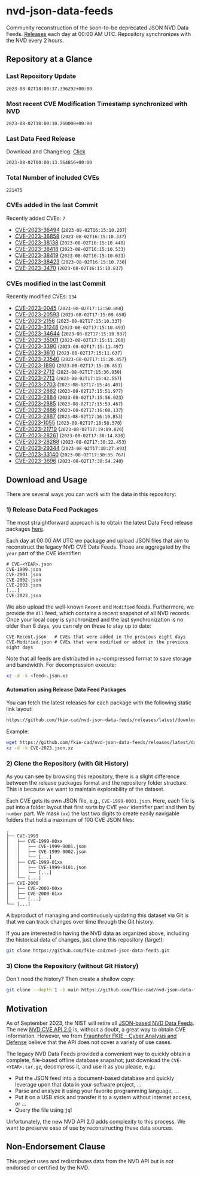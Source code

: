 # nvd-json-data-feeds

Community reconstruction of the soon-to-be deprecated JSON NVD Data Feeds. 
[Releases](https://github.com/fkie-cad/nvd-json-data-feeds/releases/latest) each day at 00:00 AM UTC.
Repository synchronizes with the NVD every 2 hours.

## Repository at a Glance

### Last Repository Update

```plain
2023-08-02T18:00:37.396292+00:00
```

### Most recent CVE Modification Timestamp synchronized with NVD

```plain
2023-08-02T18:00:10.260000+00:00
```

### Last Data Feed Release

Download and Changelog: [Click](https://github.com/fkie-cad/nvd-json-data-feeds/releases/latest)

```plain
2023-08-02T00:00:13.564856+00:00
```

### Total Number of included CVEs

```plain
221475
```

### CVEs added in the last Commit

Recently added CVEs: `7`

* [CVE-2023-36494](CVE-2023/CVE-2023-364xx/CVE-2023-36494.json) (`2023-08-02T16:15:10.207`)
* [CVE-2023-36858](CVE-2023/CVE-2023-368xx/CVE-2023-36858.json) (`2023-08-02T16:15:10.337`)
* [CVE-2023-38138](CVE-2023/CVE-2023-381xx/CVE-2023-38138.json) (`2023-08-02T16:15:10.440`)
* [CVE-2023-38418](CVE-2023/CVE-2023-384xx/CVE-2023-38418.json) (`2023-08-02T16:15:10.533`)
* [CVE-2023-38419](CVE-2023/CVE-2023-384xx/CVE-2023-38419.json) (`2023-08-02T16:15:10.633`)
* [CVE-2023-38423](CVE-2023/CVE-2023-384xx/CVE-2023-38423.json) (`2023-08-02T16:15:10.730`)
* [CVE-2023-3470](CVE-2023/CVE-2023-34xx/CVE-2023-3470.json) (`2023-08-02T16:15:10.837`)


### CVEs modified in the last Commit

Recently modified CVEs: `134`

* [CVE-2023-0045](CVE-2023/CVE-2023-00xx/CVE-2023-0045.json) (`2023-08-02T17:12:50.860`)
* [CVE-2023-20593](CVE-2023/CVE-2023-205xx/CVE-2023-20593.json) (`2023-08-02T17:15:09.650`)
* [CVE-2023-2156](CVE-2023/CVE-2023-21xx/CVE-2023-2156.json) (`2023-08-02T17:15:10.337`)
* [CVE-2023-31248](CVE-2023/CVE-2023-312xx/CVE-2023-31248.json) (`2023-08-02T17:15:10.493`)
* [CVE-2023-34644](CVE-2023/CVE-2023-346xx/CVE-2023-34644.json) (`2023-08-02T17:15:10.937`)
* [CVE-2023-35001](CVE-2023/CVE-2023-350xx/CVE-2023-35001.json) (`2023-08-02T17:15:11.260`)
* [CVE-2023-3390](CVE-2023/CVE-2023-33xx/CVE-2023-3390.json) (`2023-08-02T17:15:11.497`)
* [CVE-2023-3610](CVE-2023/CVE-2023-36xx/CVE-2023-3610.json) (`2023-08-02T17:15:11.637`)
* [CVE-2023-23540](CVE-2023/CVE-2023-235xx/CVE-2023-23540.json) (`2023-08-02T17:15:20.457`)
* [CVE-2023-1890](CVE-2023/CVE-2023-18xx/CVE-2023-1890.json) (`2023-08-02T17:15:26.853`)
* [CVE-2023-2712](CVE-2023/CVE-2023-27xx/CVE-2023-2712.json) (`2023-08-02T17:15:36.950`)
* [CVE-2023-2713](CVE-2023/CVE-2023-27xx/CVE-2023-2713.json) (`2023-08-02T17:15:42.557`)
* [CVE-2023-2703](CVE-2023/CVE-2023-27xx/CVE-2023-2703.json) (`2023-08-02T17:15:46.487`)
* [CVE-2023-2882](CVE-2023/CVE-2023-28xx/CVE-2023-2882.json) (`2023-08-02T17:15:51.977`)
* [CVE-2023-2884](CVE-2023/CVE-2023-28xx/CVE-2023-2884.json) (`2023-08-02T17:15:56.023`)
* [CVE-2023-2885](CVE-2023/CVE-2023-28xx/CVE-2023-2885.json) (`2023-08-02T17:15:59.467`)
* [CVE-2023-2886](CVE-2023/CVE-2023-28xx/CVE-2023-2886.json) (`2023-08-02T17:16:08.137`)
* [CVE-2023-2887](CVE-2023/CVE-2023-28xx/CVE-2023-2887.json) (`2023-08-02T17:16:19.853`)
* [CVE-2023-1055](CVE-2023/CVE-2023-10xx/CVE-2023-1055.json) (`2023-08-02T17:18:58.570`)
* [CVE-2023-21719](CVE-2023/CVE-2023-217xx/CVE-2023-21719.json) (`2023-08-02T17:19:09.020`)
* [CVE-2023-28261](CVE-2023/CVE-2023-282xx/CVE-2023-28261.json) (`2023-08-02T17:30:14.810`)
* [CVE-2023-28288](CVE-2023/CVE-2023-282xx/CVE-2023-28288.json) (`2023-08-02T17:30:22.453`)
* [CVE-2023-29344](CVE-2023/CVE-2023-293xx/CVE-2023-29344.json) (`2023-08-02T17:30:27.893`)
* [CVE-2023-33140](CVE-2023/CVE-2023-331xx/CVE-2023-33140.json) (`2023-08-02T17:30:35.767`)
* [CVE-2023-3696](CVE-2023/CVE-2023-36xx/CVE-2023-3696.json) (`2023-08-02T17:30:54.240`)


## Download and Usage

There are several ways you can work with the data in this repository:

### 1) Release Data Feed Packages

The most straightforward approach is to obtain the latest Data Feed release packages [here](https://github.com/fkie-cad/nvd-json-data-feeds/releases/latest).

Each day at 00:00 AM UTC we package and upload JSON files that aim to reconstruct the legacy NVD CVE Data Feeds.
Those are aggregated by the `year` part of the CVE identifier:

```
# CVE-<YEAR>.json
CVE-1999.json
CVE-2001.json
CVE-2002.json
CVE-2003.json
[...]
CVE-2023.json
```

We also upload the well-known `Recent` and `Modified` feeds.
Furthermore, we provide the `All` feed, which contains a recent snapshot of all NVD records.
Once your local copy is synchronized and the last synchronization is no older than 8 days, you can rely on these to stay up to date:

```plain
CVE-Recent.json   # CVEs that were added in the previous eight days
CVE-Modified.json # CVEs that were modified or added in the previous eight days
```

Note that all feeds are distributed in `xz`-compressed format to save storage and bandwidth.
For decompression execute:

```sh
xz -d -k <feed>.json.xz
```


#### Automation using Release Data Feed Packages

You can fetch the latest releases for each package with the following static link layout:

```sh
https://github.com/fkie-cad/nvd-json-data-feeds/releases/latest/download/CVE-<YEAR>.json.xz
```

Example:

```sh
wget https://github.com/fkie-cad/nvd-json-data-feeds/releases/latest/download/CVE-2023.json.xz
xz -d -k CVE-2023.json.xz
```

### 2) Clone the Repository (with Git History)

As you can see by browsing this repository, there is a slight difference between the release packages format and the repository folder structure.
This is because we want to maintain explorability of the dataset.

Each CVE gets its own JSON file, e.g., `CVE-1999-0001.json`.
Here, each file is put into a folder layout that first sorts by CVE `year` identifier part and then by `number` part.
We mask (`xx`) the last two digits to create easily navigable folders that hold a maximum of 100 CVE JSON files:

```plain
.
├── CVE-1999
│   ├── CVE-1999-00xx
│   │   ├── CVE-1999-0001.json
│   │   ├── CVE-1999-0002.json
│   │   └── [...]
│   ├── CVE-1999-01xx
│   │   ├── CVE-1999-0101.json
│   │   └── [...]
│   └── [...]
├── CVE-2000
│   ├── CVE-2000-00xx
│   ├── CVE-2000-01xx
│   └── [...]
└── [...]
```

A byproduct of managing and continuously updating this dataset via Git is that we can track changes over time through the Git history.

If you are interested in having the NVD data as organized above, including the historical data of changes, just clone this repository (large!):

```sh
git clone https://github.com/fkie-cad/nvd-json-data-feeds.git
```

### 3) Clone the Repository (without Git History)

Don't need the history? Then create a shallow copy:

```sh
git clone --depth 1 -b main https://github.com/fkie-cad/nvd-json-data-feeds.git
```

## Motivation

As of September 2023, the NIST will retire all [JSON-based NVD Data Feeds](https://nvd.nist.gov/vuln/data-feeds#divRetirementBanner-1).
The new [NVD CVE API 2.0](https://nvd.nist.gov/developers/vulnerabilities) is, without a doubt, a great way to obtain CVE information.
However, we from [Fraunhofer FKIE - Cyber Analysis and Defense](https://www.fkie.fraunhofer.de/en/departments/cad.html) believe that the API does not cover a variety of use cases.

The legacy NVD Data Feeds provided a convenient way to quickly obtain a complete, file-based offline database snapshot; just download the `CVE-<YEAR>.tar.gz`, decompress it, and use it as you please, e.g.:

* Put the JSON feed into a document-based database and quickly leverage upon that data in your software project, ...
* Parse and analyze it using your favorite programming language, ...
* Put it on a USB stick and transfer it to a system without internet access, or ...
* Query the file using `jq`!

Unfortunately, the new NVD API 2.0 adds complexity to this process.
We want to preserve ease of use by reconstructing these data sources.

## Non-Endorsement Clause

This project uses and redistributes data from the NVD API but is not endorsed or certified by the NVD.